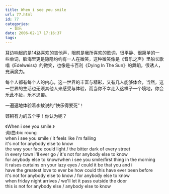 ```yaml
---
title: When i see you smile
url: 77.html
id: 77
categories:
  - 音乐
date: 2006-02-17 17:16:37
tags:
---
```


耳边响起的是14路喜欢的吉他声，眼前是我所喜欢的歌词，很平静、很简单的一些单词，脑海里更是隐隐约约有一人在微笑，这种微笑像是《音乐之声》里船长歌唱《Edelweiss》的微笑，也像是卡百利《Dying In The Sun》的舞蹈，很诱人，充满魔力。  
  
每个人都有每个人的内心，这一世界的丰富与精彩，又有几人能够体会，当然，这一世界的生活也无须其他人来感受与体验，而当你不幸走入这样子一个境地，你会乐此不疲，乐不思蜀。  
  
一遍遍地体验着李敖说的“快乐得要死”！  
  
铿锵有力的五个字！你认为呢？  
  
  
《When i see you smile 》  
词/曲:bic roung  
when i see you smile / it feels like i'm falling  
it's not for anybody else to know  
the way your face could light / the bitter dark of every street  
in every town i'll ever go / it's not for anybody else to know  
for anybody else to know/when i see you smile/first thing in the morning  
it raises curtains on your lazy eyes / could it be that you and i  
have the greatest love to ever be how could this have ever been before  
it's not for anybody else to know / for anybody else to know  
when friday night arrives / we'll let it pass outside the door  
this is not for anybody else / anybody else to know